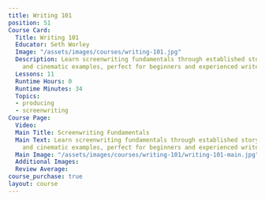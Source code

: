 ```yaml
---
title: Writing 101
position: 51
Course Card:
  Title: Writing 101
  Educator: Seth Worley
  Image: "/assets/images/courses/writing-101.jpg"
  Description: Learn screenwriting fundamentals through established storytelling paradigms
    and cinematic examples, perfect for beginners and experienced writers.
  Lessons: 11
  Runtime Hours: 0
  Runtime Minutes: 34
  Topics:
  - producing
  - screenwriting
Course Page:
  Video: 
  Main Title: Screenwriting Fundamentals
  Main Text: Learn screenwriting fundamentals through established storytelling paradigms
    and cinematic examples, perfect for beginners and experienced writers.
  Main Image: "/assets/images/courses/writing-101/writing-101-main.jpg"
  Additional Images: 
  Review Average: 
course_purchase: true
layout: course
---
```


